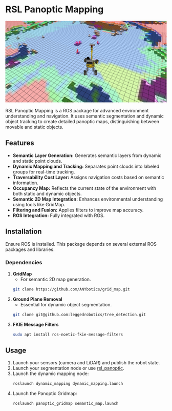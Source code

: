 # RSL Panoptic Mapping

![overview.png](docs%2Foverview.png)

RSL Panoptic Mapping is a ROS package for advanced environment understanding and navigation. It uses semantic segmentation and dynamic object tracking to create detailed panoptic maps, distinguishing between movable and static objects.

## Features

- **Semantic Layer Generation:** Generates semantic layers from dynamic and static point clouds.
- **Dynamic Mapping and Tracking:** Separates point clouds into labeled groups for real-time tracking.
- **Traversability Cost Layer:** Assigns navigation costs based on semantic information.
- **Occupancy Map:** Reflects the current state of the environment with both static and dynamic objects.
- **Semantic 2D Map Integration:** Enhances environmental understanding using tools like GridMap.
- **Filtering and Fusion:** Applies filters to improve map accuracy.
- **ROS Integration:** Fully integrated with ROS.

## Installation

Ensure ROS is installed. This package depends on several external ROS packages and libraries.

### Dependencies

1. **GridMap**
    - For semantic 2D map generation.
    ```bash
    git clone https://github.com/ANYbotics/grid_map.git
    ```
2. **Ground Plane Removal**
    - Essential for dynamic object segmentation.
    ```bash
    git clone git@github.com:leggedrobotics/tree_detection.git
    ```
3. **FKIE Message Filters**
    ```bash
    sudo apt install ros-noetic-fkie-message-filters
    ```

## Usage

1. Launch your sensors (camera and LiDAR) and publish the robot state.
2. Launch your segmentation node or use [rsl_panoptic](git@github.com:leggedrobotics/rsl_panoptic.git).
3. Launch the dynamic mapping node:
    ```bash
    roslaunch dynamic_mapping dynamic_mapping.launch
    ```
4. Launch the Panoptic Gridmap:
    ```bash
    roslaunch panoptic_gridmap semantic_map.launch
    ```